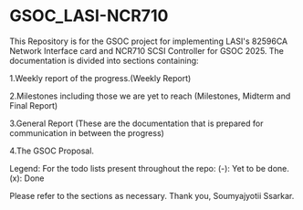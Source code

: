 # GSOC_LASI-NCR710
This Repository is for the GSOC project for implementing LASI's 82596CA Network Interface card and NCR710 SCSI Controller for GSOC 2025.
The documentation is divided into sections containing:

1.Weekly report of the progress.(Weekly Report)

2.Milestones including those we are yet to reach (Milestones, Midterm and Final Report)

3.General Report (These are the documentation that is prepared for communication in between the progress)

4.The GSOC Proposal.


Legend:
For the todo lists present throughout the repo:
(-): Yet to be done.
(x): Done

Please refer to the sections as necessary.
Thank you,
Soumyajyotii Ssarkar.